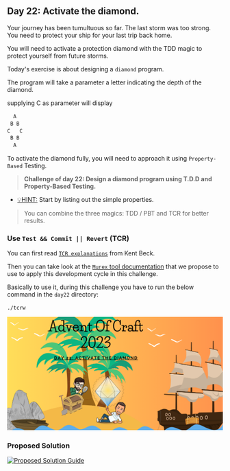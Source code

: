 ## Day 22: Activate the diamond.

Your journey has been tumultuous so far. The last storm was too strong.
You need to protect your ship for your last trip back home.

You will need to activate a protection diamond with the TDD magic to protect yourself
from future storms.

Today's exercise is about designing a `diamond` program.

The program will take a parameter a letter indicating the depth of the diamond.

supplying C as parameter will display
```java
  A
 B B
C   C
 B B
  A
```

To activate the diamond fully, you will need to approach it using `Property-Based` Testing.

> **Challenge of day 22: Design a diamond program using T.D.D and Property-Based Testing.**

- <u>💡HINT:</u> Start by listing out the simple properties.

> You can combine the three magics: TDD / PBT and TCR for better results.

### Use `Test && Commit || Revert` (TCR)
You can first read [`TCR explanations`](https://medium.com/@kentbeck_7670/test-commit-revert-870bbd756864) from Kent Beck.

Then you can take look at the [`Murex` tool documentation](https://github.com/murex/TCR) that we propose to use to apply this development cycle in this challenge.

Basically to use it, during this challenge you have to run the below command in the `day22` directory:
```shell
./tcrw
```

![Diamond kata](snippet.png)

### Proposed Solution
[![Proposed Solution Guide](../../../img/proposed-solution.png)](../../../solution/day22/docs/step-by-step.md)